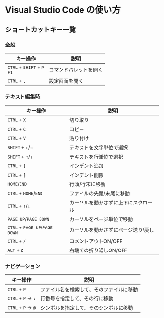 # Visual Studio Code の使い方

## ショートカットキー一覧

### 全般

| キー操作 | 説明 |
|--|--|
|`CTRL` + `SHIFT` + `P`<br>`F1`|コマンドパレットを開く|
|`CTRL` + `,`|設定画面を開く|

### テキスト編集時

| キー操作 | 説明 |
|--|--|
|`CTRL` + `X`|切り取り|
|`CTRL` + `C`|コピー|
|`CTRL` + `V`|貼り付け|
|`SHIFT` + `←`/`→`|テキストを文字単位で選択|
|`SHIFT` + `↑`/`↓`|テキストを行単位で選択|
|`CTRL` + `]`|インデント追加|
|`CTRL` + `[`|インデント削除|
|`HOME`/`END`|行頭/行末に移動|
|`CTRL` + `HOME`/`END`|ファイルの先頭/末尾に移動|
|`CTRL` + `↑`/`↓`|カーソルを動かさずに上下にスクロール|
|`PAGE UP`/`PAGE DOWN`|カーソルをページ単位で移動|
|`CTRL` + `PAGE UP`/`PAGE DOWN`|カーソルを動かさずにページ送り/戻し|
|`CTRL` + `/`|コメントアウトON/OFF|
|`ALT` + `Z` |右端での折り返しON/OFF|

### ナビゲーション
| キー操作 | 説明 |
|--|--|
|`CTRL` + `P`|ファイル名を検索して、そのファイルに移動|
|`CTRL` + `P` → `:`|行番号を指定して、その行に移動|
|`CTRL` + `P` → `@`|シンボルを指定して、そのシンボルに移動|
